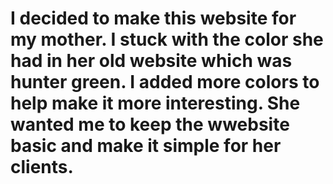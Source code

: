 # I decided to make this website for my mother. I stuck with the color she had in her old website which was hunter green. I added more colors to help make it more interesting. She wanted me to keep the wwebsite basic and make it simple for her clients. 
